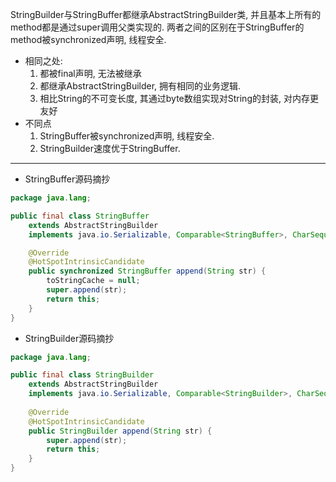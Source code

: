 StringBuilder与StringBuffer都继承AbstractStringBuilder类, 并且基本上所有的method都是通过super调用父类实现的.
两者之间的区别在于StringBuffer的method被synchronized声明, 线程安全.
- 相同之处:
	1. 都被final声明, 无法被继承
	2. 都继承AbstractStringBuilder, 拥有相同的业务逻辑.
	3. 相比String的不可变长度, 其通过byte数组实现对String的封装, 对内存更友好
- 不同点
	1. StringBuffer被synchronized声明, 线程安全.
	2. StringBuilder速度优于StringBuffer.
----
- StringBuffer源码摘抄
```java
package java.lang;

public final class StringBuffer
    extends AbstractStringBuilder
    implements java.io.Serializable, Comparable<StringBuffer>, CharSequence {

    @Override
    @HotSpotIntrinsicCandidate
    public synchronized StringBuffer append(String str) {
        toStringCache = null;
        super.append(str);
        return this;
    }
}
```
- StringBuilder源码摘抄
```java
package java.lang;

public final class StringBuilder
    extends AbstractStringBuilder
    implements java.io.Serializable, Comparable<StringBuilder>, CharSequence {
	
    @Override
    @HotSpotIntrinsicCandidate
    public StringBuilder append(String str) {
        super.append(str);
        return this;
    }
}

```
